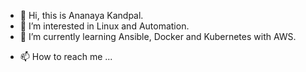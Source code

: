 - 👋 Hi, this is Ananaya Kandpal.
- 👀 I’m interested in Linux and Automation.
- 🌱 I’m currently learning Ansible, Docker and Kubernetes with AWS.
<!---
- 💞️ I’m looking to collaborate on ...
--->
- 📫 How to reach me ...

<!---
kandpalan/kandpalan is a ✨ special ✨ repository because its `README.md` (this file) appears on your GitHub profile.
You can click the Preview link to take a look at your changes.
--->
